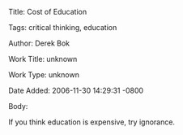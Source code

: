 Title:  Cost of Education

Tags:   critical thinking, education

Author: Derek Bok

Work Title: unknown

Work Type: unknown

Date Added: 2006-11-30 14:29:31 -0800

Body: 

If you think education is expensive, try ignorance.

